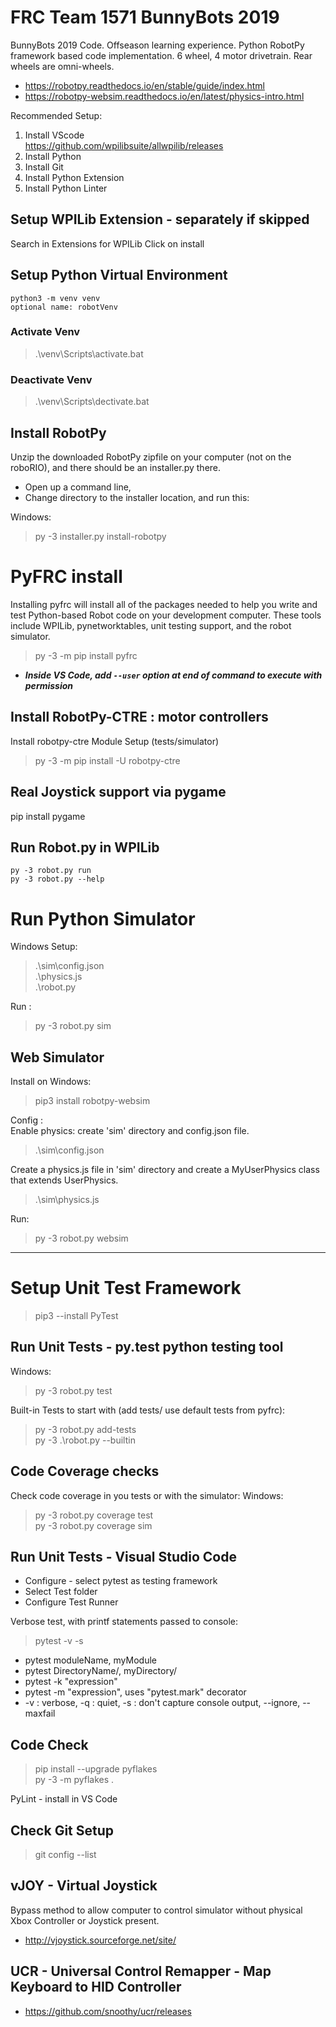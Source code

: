 # FRC Team 1571 BunnyBots 2019
 BunnyBots 2019 Code. Offseason learning experience. Python RobotPy framework based code implementation. 6 wheel, 4 motor drivetrain. Rear wheels are omni-wheels.

- https://robotpy.readthedocs.io/en/stable/guide/index.html 
- https://robotpy-websim.readthedocs.io/en/latest/physics-intro.html

Recommended  Setup:  
1. Install VScode  
https://github.com/wpilibsuite/allwpilib/releases 
2. Install Python  
3. Install Git  
4. Install Python Extension  
5. Install Python Linter  

## Setup WPILib Extension - separately if skipped
Search in Extensions for WPILib
Click on install

## Setup Python Virtual Environment
    python3 -m venv venv  
    optional name: robotVenv

### Activate Venv
> .\venv\Scripts\activate.bat

### Deactivate Venv
> .\venv\Scripts\dectivate.bat

## Install RobotPy
Unzip the downloaded RobotPy zipfile on your computer (not on the roboRIO), and there should be an installer.py there. 
- Open up a command line, 
- Change directory to the installer location, and run this:  

Windows:  
> py -3 installer.py install-robotpy


# PyFRC install
Installing pyfrc will install all of the packages needed to help you write and test Python-based Robot code on your development computer. These tools include WPILib, pynetworktables, unit testing support, and the robot simulator.
> py -3 -m pip install pyfrc
* ***Inside VS Code, add `--user` option at end of command to execute with permission***

## Install RobotPy-CTRE : motor controllers
Install robotpy-ctre Module
Setup (tests/simulator)  
> py -3 -m pip install -U robotpy-ctre  


## Real Joystick support via pygame
pip install pygame

## Run Robot.py in WPILib
    py -3 robot.py run
    py -3 robot.py --help


# Run Python Simulator
Windows Setup:
> .\sim\config.json  
> .\physics.js   
> .\robot.py   

Run :
> py -3 robot.py sim

## Web Simulator
Install on Windows: 
> pip3 install robotpy-websim  

Config :  
Enable physics: create 'sim' directory and config.json file.  
 > .\sim\config.json 

 Create a physics.js file in 'sim' directory and create a MyUserPhysics class that extends UserPhysics. 
 > .\sim\physics.js 

Run:   
> py -3 robot.py websim


-----
# Setup Unit Test Framework
> pip3 --install PyTest

## Run Unit Tests - py.test python testing tool
Windows:  
> py -3 robot.py test

Built-in Tests to start with (add tests/ use default tests from pyfrc):
> py -3 robot.py add-tests  
> py -3 .\robot.py --builtin

## Code Coverage checks
Check code coverage in you tests or with the simulator: 
Windows:   
> py -3 robot.py coverage test  
> py -3 robot.py coverage sim

## Run Unit Tests - Visual Studio Code
- Configure - select pytest as testing framework
- Select Test folder
- Configure Test Runner  

Verbose test, with printf statements passed to console:
> pytest -v -s

- pytest moduleName, myModule
- pytest DirectoryName/, myDirectory/
- pytest -k "expression"
- pytest -m "expression", uses "pytest.mark" decorator
- -v : verbose, -q : quiet, -s : don't capture console output, --ignore, --maxfail


## Code Check
> pip install --upgrade pyflakes  
> py -3 -m pyflakes .   

PyLint - install in VS Code

## Check Git Setup
> git config --list


## vJOY - Virtual Joystick
Bypass method to allow computer to control simulator without physical Xbox Controller or Joystick present.  
- http://vjoystick.sourceforge.net/site/

## UCR - Universal Control Remapper - Map Keyboard to HID Controller
- https://github.com/snoothy/ucr/releases


###